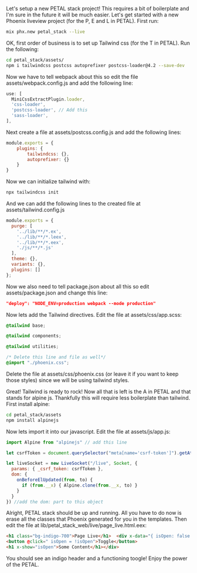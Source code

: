Let's setup a new PETAL stack project! This requires a bit of boilerplate and I'm sure in the future it will be much easier. Let's get started with a new Phoenix liveview project (for the P, E and L in PETAL). First run:

```bash
mix phx.new petal_stack --live
```

OK, first order of business is to set up Tailwind css (for the T in PETAL). Run the following:

```bash
cd petal_stack/assets/
npm i tailwindcss postcss autoprefixer postcss-loader@4.2 --save-dev
```
Now we have to tell webpack about this so edit the file assets/webpack.config.js and add the following line:

```javascript
use: [
  MiniCssExtractPlugin.loader,
  'css-loader',
  'postcss-loader', // Add this
  'sass-loader',
],
```

Next create a file at assets/postcss.config.js and add the following lines:

```javascript
module.exports = {
    plugins: {
        tailwindcss: {},
        autoprefixer: {}
    }
}
```

Now we can initialize tailwind with:

```bash
npx tailwindcss init
```

And we can add the following lines to the created file at assets/tailwind.config.js

```javascript
module.exports = {
  purge: [
    '../lib/**/*.ex',
    '../lib/**/*.leex',
    '../lib/**/*.eex',
    './js/**/*.js'
  ],
  theme: {},
  variants: {},
  plugins: []
};
```
Now we also need to tell package.json about all this so edit assets/package.json and change this line:

```json
"deploy": "NODE_ENV=production webpack --mode production"
```

Now lets add the Tailwind directives. Edit the file at assets/css/app.scss:

```css
@tailwind base;

@tailwind components;

@tailwind utilities;

/* Delete this line and file as well*/
@import "./phoenix.css"; 
```

Delete the file at assets/css/phoenix.css (or leave it if you want to keep those styles) since we will be using tailwind styles.

Great! Tailwind is ready to rock! Now all that is left is the A in PETAL and that stands for alpine js. Thankfully this will require less boilerplate than tailwind. First install alpine:

```bash
cd petal_stack/assets
npm install alpinejs
```

Now lets import it into our javascript. Edit the file at assets/js/app.js:

```javascript
import Alpine from "alpinejs" // add this line

let csrfToken = document.querySelector("meta[name='csrf-token']").getAttribute("content")

let liveSocket = new LiveSocket("/live", Socket, {
  params: { _csrf_token: csrfToken },
  dom: {
    onBeforeElUpdated(from, to) {
      if (from.__x) { Alpine.clone(from.__x, to) }
    }
  }
}) //add the dom: part to this object
```

Alright, PETAL stack should be up and running. All you have to do now is erase all the classes that Phoenix generated for you in the templates. Then edit the file at lib/petal_stack_web/live/page_live.html.eex:

```html
<h1 class="bg-indigo-700">Page Live</h1>  <div x-data="{ isOpen: false }">
<button @click=" isOpen = !isOpen">Toggle</button>
<h1 x-show="isOpen">Some Content</h1></div>         
```
You should see an indigo header and a functioning toogle! Enjoy the power of the PETAL.